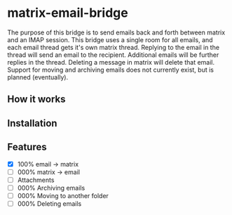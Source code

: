 # matrix-email-bridge

The purpose of this bridge is to send emails back and forth between matrix and an IMAP session. This bridge uses a single room for all emails, and each email thread gets it's own matrix thread. Replying to the email in the thread will send an email to the recipient. Additional emails will be further replies in the thread. Deleting a message in matrix will delete that email. Support for moving and archiving emails does not currently exist, but is planned (eventually).

## How it works

## Installation

## Features
- [X] 100% email -> matrix
- [ ] 000% matrix -> email
- [ ] Attachments
- [ ] 000% Archiving emails
- [ ] 000% Moving to another folder
- [ ] 000% Deleting emails
